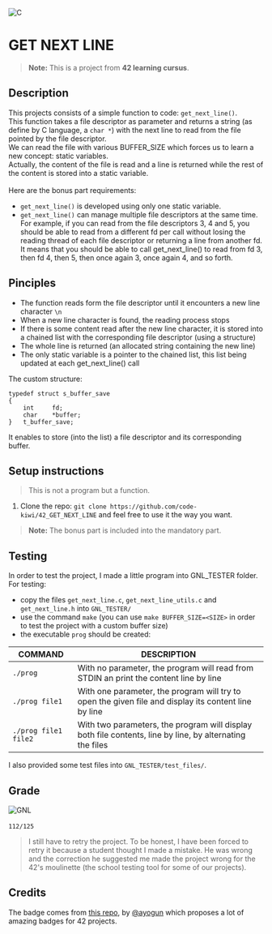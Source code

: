 ![C](https://img.shields.io/badge/c-%2300599C.svg?style=for-the-badge&logo=c&logoColor=white)
# GET NEXT LINE

> **Note:** This is a project from **42 learning cursus**.

## Description
This projects consists of a simple function to code: `get_next_line()`.<br>
This function takes a file descriptor as parameter and returns a string (as define by C language, a `char *`) with the next line to read from the file pointed by the file descriptor.<br>
We can read the file with various BUFFER_SIZE which forces us to learn a new concept: static variables.<br>
Actually, the content of the file is read and a line is returned while the rest of the content is stored into a static variable.<br><br>
Here are the bonus part requirements:
- `get_next_line()` is developed using only one static variable.
- `get_next_line()` can manage multiple file descriptors at the same time.
For example, if you can read from the file descriptors 3, 4 and 5, you should be
able to read from a different fd per call without losing the reading thread of each
file descriptor or returning a line from another fd.
It means that you should be able to call get_next_line() to read from fd 3, then
fd 4, then 5, then once again 3, once again 4, and so forth.

## Pinciples
- The function reads form the file descriptor until it encounters a new line character `\n`
- When a new line character is found, the reading process stops
- If there is some content read after the new line character, it is stored into a chained list with the corresponding file descriptor (using a structure)
- The whole line is returned (an allocated string containing the new line)
- The only static variable is a pointer to the chained list, this list being updated at each get_next_line() call

The custom structure:
```
typedef struct s_buffer_save
{
	int		fd;
	char	*buffer;
}	t_buffer_save;
```
It enables to store (into the list) a file descriptor and its corresponding buffer.

## Setup instructions
> This is not a program but a function.
1. Clone the repo: `git clone https://github.com/code-kiwi/42_GET_NEXT_LINE` and feel free to use it the way you want.
> **Note:** The bonus part is included into the mandatory part.

## Testing
In order to test the project, I made a little program into GNL_TESTER folder.<br>
For testing:
- copy the files `get_next_line.c`, `get_next_line_utils.c` and `get_next_line.h` into `GNL_TESTER/`
- use the command `make` (you can use `make BUFFER_SIZE=<SIZE>` in order to test the project with a custom buffer size)
- the executable `prog` should be created:

|COMMAND              |DESCRIPTION                                                                                              |
|---------------------|---------------------------------------------------------------------------------------------------------|
|`./prog`             |With no parameter, the program will read from STDIN an print the content line by line                    |
|`./prog file1`       |With one parameter, the program will try to open the given file and display its content line by line     |
|`./prog file1 file2` |With two parameters, the program will display both file contents, line by line, by alternating the files |

I also provided some test files into `GNL_TESTER/test_files/`.

## Grade
![GNL](https://github.com/ayogun/42-project-badges/blob/main/badges/get_next_linee.png)<br><br>
`112/125`<br>
> I still have to retry the project. To be honest, I have been forced to retry it because a student thought I made a mistake.
> He was wrong and the correction he suggested me made the project wrong for the 42's moulinette (the school testing tool for some of our projects).

## Credits
The badge comes from [this repo](https://github.com/ayogun/42-project-badges/tree/main), by [@ayogun](https://github.com/ayogun) which proposes a lot of amazing badges for 42 projects.
